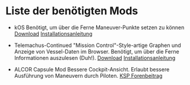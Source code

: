 # Liste der benötigten Mods

+ kOS
	Benötigt, um über die Ferne Maneuver-Punkte setzen zu können
	[Download](https://ksp-kos.github.io/KOS/downloads_links.html#obtain)
	[Installationsanleitung](https://ksp-kos.github.io/KOS/)

+ Telemachus-Continued
	"Mission Control"-Style-artige Graphen und Anzeige von Vessel-Daten im Browser. Benötigt, um über die Ferne Informationen auszulesen (Duh!).
	[Download](https://github.com/njbrown09/Telemachus-Continued/releases)
	[Installationsanleitung](https://github.com/njbrown09/Telemachus-Continued)

+ ALCOR Capsule Mod
	Bessere Cockpit-Ansicht. Erlaubt bessere Ausführung von Maneuvern durch Piloten.
	[KSP Forenbeitrag](https://forum.kerbalspaceprogram.com/index.php?/topic/50272-143alcoradvanced-landing-capsule-for-orbital-rendezvous-by-aset-08022017/)